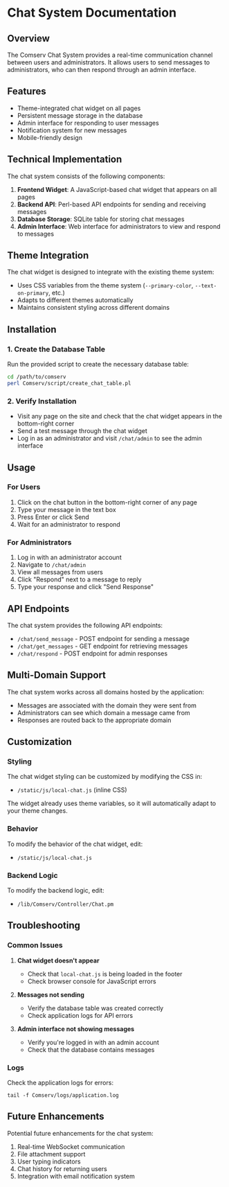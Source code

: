# Chat System Documentation

## Overview

The Comserv Chat System provides a real-time communication channel between users and administrators. It allows users to send messages to administrators, who can then respond through an admin interface.

## Features

- Theme-integrated chat widget on all pages
- Persistent message storage in the database
- Admin interface for responding to user messages
- Notification system for new messages
- Mobile-friendly design

## Technical Implementation

The chat system consists of the following components:

1. **Frontend Widget**: A JavaScript-based chat widget that appears on all pages
2. **Backend API**: Perl-based API endpoints for sending and receiving messages
3. **Database Storage**: SQLite table for storing chat messages
4. **Admin Interface**: Web interface for administrators to view and respond to messages

## Theme Integration

The chat widget is designed to integrate with the existing theme system:

- Uses CSS variables from the theme system (`--primary-color`, `--text-on-primary`, etc.)
- Adapts to different themes automatically
- Maintains consistent styling across different domains

## Installation

### 1. Create the Database Table

Run the provided script to create the necessary database table:

```bash
cd /path/to/comserv
perl Comserv/script/create_chat_table.pl
```

### 2. Verify Installation

- Visit any page on the site and check that the chat widget appears in the bottom-right corner
- Send a test message through the chat widget
- Log in as an administrator and visit `/chat/admin` to see the admin interface

## Usage

### For Users

1. Click on the chat button in the bottom-right corner of any page
2. Type your message in the text box
3. Press Enter or click Send
4. Wait for an administrator to respond

### For Administrators

1. Log in with an administrator account
2. Navigate to `/chat/admin`
3. View all messages from users
4. Click "Respond" next to a message to reply
5. Type your response and click "Send Response"

## API Endpoints

The chat system provides the following API endpoints:

- `/chat/send_message` - POST endpoint for sending a message
- `/chat/get_messages` - GET endpoint for retrieving messages
- `/chat/respond` - POST endpoint for admin responses

## Multi-Domain Support

The chat system works across all domains hosted by the application:

- Messages are associated with the domain they were sent from
- Administrators can see which domain a message came from
- Responses are routed back to the appropriate domain

## Customization

### Styling

The chat widget styling can be customized by modifying the CSS in:
- `/static/js/local-chat.js` (inline CSS)

The widget already uses theme variables, so it will automatically adapt to your theme changes.

### Behavior

To modify the behavior of the chat widget, edit:
- `/static/js/local-chat.js`

### Backend Logic

To modify the backend logic, edit:
- `/lib/Comserv/Controller/Chat.pm`

## Troubleshooting

### Common Issues

1. **Chat widget doesn't appear**
   - Check that `local-chat.js` is being loaded in the footer
   - Check browser console for JavaScript errors

2. **Messages not sending**
   - Verify the database table was created correctly
   - Check application logs for API errors

3. **Admin interface not showing messages**
   - Verify you're logged in with an admin account
   - Check that the database contains messages

### Logs

Check the application logs for errors:
```
tail -f Comserv/logs/application.log
```

## Future Enhancements

Potential future enhancements for the chat system:

1. Real-time WebSocket communication
2. File attachment support
3. User typing indicators
4. Chat history for returning users
5. Integration with email notification system